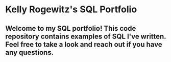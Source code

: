 # Kelly Rogewitz's SQL Portfolio

## Welcome to my SQL portfolio! This code repository contains examples of SQL I've written. Feel free to take a look and reach out if you have any questions.
